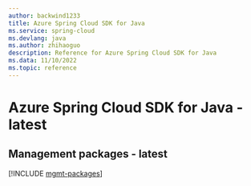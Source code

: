 ```yaml
---
author: backwind1233
title: Azure Spring Cloud SDK for Java
ms.service: spring-cloud
ms.devlang: java
ms.author: zhihaoguo
description: Reference for Azure Spring Cloud SDK for Java
ms.data: 11/10/2022
ms.topic: reference
---
```

# Azure Spring Cloud SDK for Java - latest

## Management packages - latest
[!INCLUDE [mgmt-packages](spring-cloud-mgmt-index.md)]